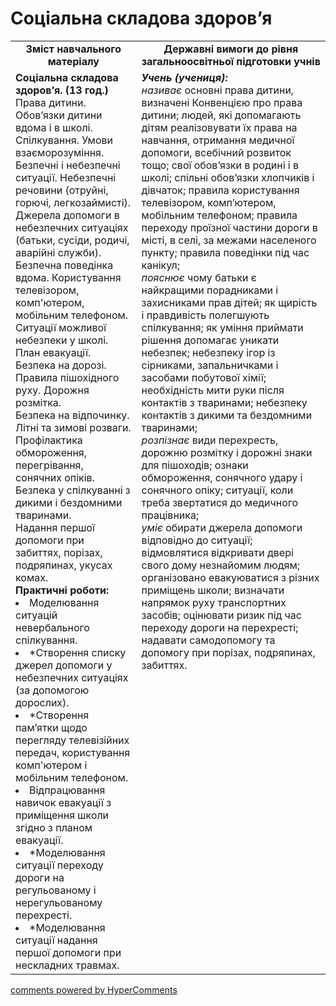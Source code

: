 <div id="hypercomments_widget" class="js-hypercomments-widget invisible"></div>

Соціальна складова здоров’я
=============================================

<table>
  <tr>
    <td width="40%" align="center"><b>Зміст навчального матеріалу<b></td>
    <td width="60%" align="center"><b>Державні вимоги до рівня загальноосвітньої підготовки учнів</b></td>
  </tr>
  <tr>
    <td width="40%" style="vertical-align:top !important;">
    <b>Соціальна складова здоров’я. (13 год.)</b><br>
    Права дитини. Обов’язки дитини вдома і в школі.<br>
    Спілкування. Умови взаєморозуміння.<br>
    Безпечні і небезпечні ситуації. Небезпечні речовини (отруйні, горючі, легкозаймисті). Джерела допомоги в небезпечних ситуаціях (батьки, сусіди, родичі, аварійні служби).<br>
    Безпечна поведінка вдома. Користування телевізором, комп'ютером, мобільним телефоном.<br>
    Ситуації можливої небезпеки у школі. План евакуації.<br>
    Безпека на дорозі. Правила пішохідного руху. Дорожня розмітка.<br>
    Безпека на відпочинку. Літні та зимові розваги. Профілактика обмороження, перегрівання, сонячних опіків.<br>
    Безпека у спілкуванні з дикими і бездомними тваринами.<br>
    Надання першої допомоги при забиттях, порізах, подряпинах, укусах комах.<br>
    <b>Практичні роботи:</b>
    <li>
    Моделювання ситуацій невербального спілкування.
    </li>
    <li>
    *Створення списку джерел допомоги у небезпечних ситуаціях (за допомогою дорослих).
    </li>
    <li>
    *Створення пам’ятки щодо перегляду телевізійних передач, користування комп'ютером і мобільним телефоном.
    </li>
    <li>
    Відпрацювання навичок евакуації з приміщення школи згідно з планом евакуації.
    </li>
    <li>
    *Моделювання ситуації переходу дороги на регульованому і нерегульованому перехресті.
    </li>
    <li>
    *Моделювання ситуації надання першої допомоги при нескладних травмах.
    </li>
    </td>
    <td width="60%" style="vertical-align:top !important;">
    <i><b>Учень (учениця):</b></i><br>
    <i>називає</i> основні права дитини, визначені Конвенцією про права дитини; людей, які допомагають дітям реалізовувати їх права на навчання, отримання медичної допомоги, всебічний розвиток тощо; свої обов’язки в родині і в школі; спільні обов’язки хлопчиків і дівчаток; правила користування телевізором, комп’ютером, мобільним телефоном; правила переходу проїзної частини дороги в місті, в селі, за межами населеного пункту; правила поведінки під час канікул;<br>
    <i>пояснює</i> чому батьки є найкращими порадниками і захисниками прав дітей; як щирість і правдивість полегшують спілкування; як уміння приймати рішення допомагає уникати небезпек; небезпеку ігор із сірниками, запальничками і засобами побутової хімії; необхідність мити руки після контактів з тваринами; небезпеку контактів з дикими та бездомними тваринами;<br>
    <i>розпізнає</i> види перехресть, дорожню розмітку і дорожні знаки для пішоходів; ознаки обмороження, сонячного удару і сонячного опіку; ситуації, коли треба звертатися до медичного працівника;<br>
    <i>уміє</i> обирати джерела допомоги відповідно до ситуації; відмовлятися відкривати двері свого дому незнайомим людям; організовано евакуюватися з різних приміщень школи; визначати напрямок руху транспортних засобів; оцінювати ризик під час переходу дороги на перехресті; надавати самодопомогу та допомогу при порізах, подряпинах, забиттях.<br>
	</td>
  </tr>
</table>

<div class="js-hypercomments-container">
<a href="http://hypercomments.com" class="hc-link" title="comments widget">comments powered by HyperComments</a>
</div>